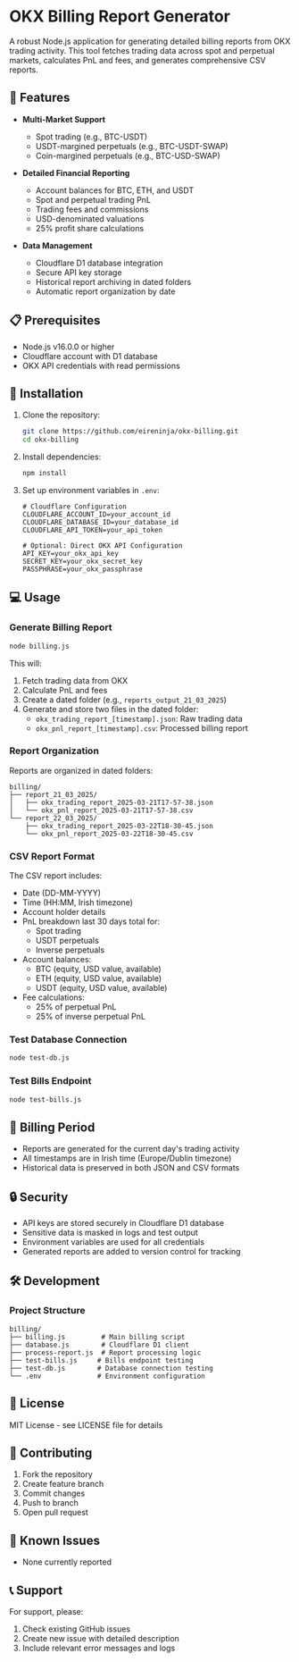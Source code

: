 # OKX Billing Report Generator

A robust Node.js application for generating detailed billing reports from OKX trading activity. This tool fetches trading data across spot and perpetual markets, calculates PnL and fees, and generates comprehensive CSV reports.

## 🌟 Features

- **Multi-Market Support**

  - Spot trading (e.g., BTC-USDT)
  - USDT-margined perpetuals (e.g., BTC-USDT-SWAP)
  - Coin-margined perpetuals (e.g., BTC-USD-SWAP)

- **Detailed Financial Reporting**

  - Account balances for BTC, ETH, and USDT
  - Spot and perpetual trading PnL
  - Trading fees and commissions
  - USD-denominated valuations
  - 25% profit share calculations

- **Data Management**
  - Cloudflare D1 database integration
  - Secure API key storage
  - Historical report archiving in dated folders
  - Automatic report organization by date

## 📋 Prerequisites

- Node.js v16.0.0 or higher
- Cloudflare account with D1 database
- OKX API credentials with read permissions

## 🚀 Installation

1. Clone the repository:

   ```bash
   git clone https://github.com/eireninja/okx-billing.git
   cd okx-billing
   ```

2. Install dependencies:

   ```bash
   npm install
   ```

3. Set up environment variables in `.env`:

   ```env
   # Cloudflare Configuration
   CLOUDFLARE_ACCOUNT_ID=your_account_id
   CLOUDFLARE_DATABASE_ID=your_database_id
   CLOUDFLARE_API_TOKEN=your_api_token

   # Optional: Direct OKX API Configuration
   API_KEY=your_okx_api_key
   SECRET_KEY=your_okx_secret_key
   PASSPHRASE=your_okx_passphrase
   ```

## 💻 Usage

### Generate Billing Report

```bash
node billing.js
```

This will:

1. Fetch trading data from OKX
2. Calculate PnL and fees
3. Create a dated folder (e.g., `reports_output_21_03_2025`)
4. Generate and store two files in the dated folder:
   - `okx_trading_report_[timestamp].json`: Raw trading data
   - `okx_pnl_report_[timestamp].csv`: Processed billing report

### Report Organization

Reports are organized in dated folders:

```
billing/
├── report_21_03_2025/
│   ├── okx_trading_report_2025-03-21T17-57-38.json
│   └── okx_pnl_report_2025-03-21T17-57-38.csv
└── report_22_03_2025/
    ├── okx_trading_report_2025-03-22T18-30-45.json
    └── okx_pnl_report_2025-03-22T18-30-45.csv
```

### CSV Report Format

The CSV report includes:

- Date (DD-MM-YYYY)
- Time (HH:MM, Irish timezone)
- Account holder details
- PnL breakdown last 30 days total for:
  - Spot trading
  - USDT perpetuals
  - Inverse perpetuals
- Account balances:
  - BTC (equity, USD value, available)
  - ETH (equity, USD value, available)
  - USDT (equity, USD value, available)
- Fee calculations:
  - 25% of perpetual PnL
  - 25% of inverse perpetual PnL

### Test Database Connection

```bash
node test-db.js
```

### Test Bills Endpoint

```bash
node test-bills.js
```

## 📅 Billing Period

- Reports are generated for the current day's trading activity
- All timestamps are in Irish time (Europe/Dublin timezone)
- Historical data is preserved in both JSON and CSV formats

## 🔒 Security

- API keys are stored securely in Cloudflare D1 database
- Sensitive data is masked in logs and test output
- Environment variables are used for all credentials
- Generated reports are added to version control for tracking

## 🛠 Development

### Project Structure

```
billing/
├── billing.js         # Main billing script
├── database.js        # Cloudflare D1 client
├── process-report.js  # Report processing logic
├── test-bills.js     # Bills endpoint testing
├── test-db.js        # Database connection testing
└── .env              # Environment configuration
```

## 📝 License

MIT License - see LICENSE file for details

## 🤝 Contributing

1. Fork the repository
2. Create feature branch
3. Commit changes
4. Push to branch
5. Open pull request

## 🐛 Known Issues

- None currently reported

## 📞 Support

For support, please:

1. Check existing GitHub issues
2. Create new issue with detailed description
3. Include relevant error messages and logs

